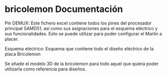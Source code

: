 # bricolemon Documentación

Pin DEMUX: Este fichero excel contiene todos los pines del procesador principal SAMD51, así como sus asignaciones para el esquema eléctrico y sus funcionalidades. Esto se puede utilizar para poder configurar el Marlin a placer.

Esquema eléctrico: Esquema que contiene todo el diseño eléctrico de la placa Bricolemon

Se añade el modelo 3D de la bricolemon para todo aquel que quiera poder utilizarla como referencia para diseños.
